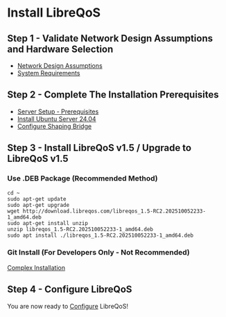 # Install LibreQoS

## Step 1 - Validate Network Design Assumptions and Hardware Selection

- [Network Design Assumptions](design.md)
- [System Requirements](requirements.md)

## Step 2 - Complete The Installation Prerequisites

- [Server Setup - Prerequisites](prereq.md)
- [Install Ubuntu Server 24.04](ubuntu-server.md)
- [Configure Shaping Bridge](bridge.md)

## Step 3 - Install LibreQoS v1.5 / Upgrade to LibreQoS v1.5

### Use .DEB Package (Recommended Method)

```
cd ~
sudo apt-get update
sudo apt-get upgrade
wget http://download.libreqos.com/libreqos_1.5-RC2.202510052233-1_amd64.deb
sudo apt-get install unzip
unzip libreqos_1.5-RC2.202510052233-1_amd64.deb
sudo apt install ./libreqos_1.5-RC2.202510052233-1_amd64.deb
```

### Git Install (For Developers Only - Not Recommended)

[Complex Installation](git-install.md)

## Step 4 - Configure LibreQoS

You are now ready to [Configure](configuration.md) LibreQoS!
